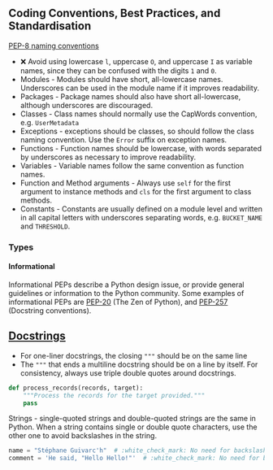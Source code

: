## Coding Conventions, Best Practices, and Standardisation
[PEP-8 naming conventions](https://peps.python.org/pep-0008/#naming-conventions)
* :x: Avoid using lowercase `l`, uppercase `O`, and uppercase `I` as variable names, since they can be confused with the digits `1` and `0`.
* Modules - Modules should have short, all-lowercase names. Underscores can be used in the module name if it improves readability.
* Packages - Package names should also have short all-lowercase, although underscores are discouraged.
* Classes - Class names should normally use the CapWords convention, e.g. `UserMetadata`
* Exceptions - exceptions should be classes, so should follow the class naming convention. Use the `Error` suffix on exception names.
* Functions - Function names should be lowercase, with words separated by underscores as necessary to improve readability.
* Variables - Variable names follow the same convention as function names.
* Function and Method arguments - Always use `self` for the first argument to instance methods and `cls` for the first argument to class methods.
* Constants - Constants are usually defined on a module level and written in all capital letters with underscores separating words, e.g. `BUCKET_NAME` and `THRESHOLD`.

### Types
#### Informational
Informational PEPs describe a Python design issue, or provide general guidelines or information to the Python community. Some examples of informational PEPs are [PEP-20](https://peps.python.org/pep-0020/) (The Zen of Python), and [PEP-257](https://peps.python.org/pep-0257/) (Docstring conventions).

## [Docstrings](https://peps.python.org/pep-0257/)
* For one-liner docstrings, the closing `"""` should be on the same line
* The `"""` that ends a multiline docstring should be on a line by itself. For consistency, always use triple double quotes around docstrings.
```python
def process_records(records, target):
    """Process the records for the target provided."""
    pass
```

Strings - single-quoted strings and double-quoted strings are the same in Python. When a string contains single or double quote characters, use the other one to avoid backslashes in the string.
```python
name = "Stéphane Guivarc'h"  # :white_check_mark: No need for backslash
comment = 'He said, "Hello Hello!"'  # :white_check_mark: No need for backslash
```